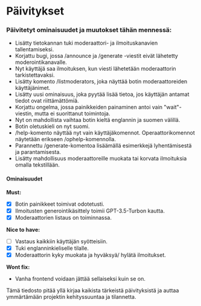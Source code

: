 
# Päivitykset

### Päivitetyt ominaisuudet ja muutokset tähän mennessä:

- Lisätty tietokannan tuki moderaattori- ja ilmoituskanavien tallentamiseksi.
- Korjattu bugi, jossa /announce ja /generate -viestit eivät lähetetty moderointikanavalle.
- Nyt käyttäjä saa ilmoituksen, kun viesti lähetetään moderaattorin tarkistettavaksi.
- Lisätty komento /listmoderators, joka näyttää botin moderaattoreiden käyttäjänimet.
- Lisätty uusi ominaisuus, joka pyytää lisää tietoa, jos käyttäjän antamat tiedot ovat riittämättömiä.
- Korjattu ongelma, jossa painikkeiden painaminen antoi vain "wait"-viestin, mutta ei suorittanut toimintoja.
- Nyt on mahdollista vaihtaa botin kieltä englannin ja suomen välillä.
- Botin oletuskieli on nyt suomi.
- /help-komento näyttää nyt vain käyttäjäkomennot. Operaattorikomennot näytetään erikseen /ophelp-komennolla.
- Parannettu /generate-komentoa lisäämällä esimerkkejä lyhentämisestä ja parantamisesta.
- Lisätty mahdollisuus moderaattoreille muokata tai korvata ilmoituksia omalla tekstillään.

#### Ominaisuudet

**Must:**
- [X] Botin painikkeet toimivat odotetusti.
- [X] Ilmoitusten generointikäsittely toimii GPT-3.5-Turbon kautta.
- [X] Moderaattorien listaus on toiminnassa.

**Nice to have:**
- [ ] Vastaus kaikkiin käyttäjän syötteisiin.
- [X] Tuki englanninkieliselle tilalle.
- [X] Moderaattorin kyky muokata ja hyväksyä/ hylätä ilmoitukset.

**Wont fix:**
- Vanha frontend voidaan jättää sellaiseksi kuin se on.

Tämä tiedosto pitää yllä kirjaa kaikista tärkeistä päivityksistä ja auttaa ymmärtämään projektin kehityssuuntaa ja tilannetta.
